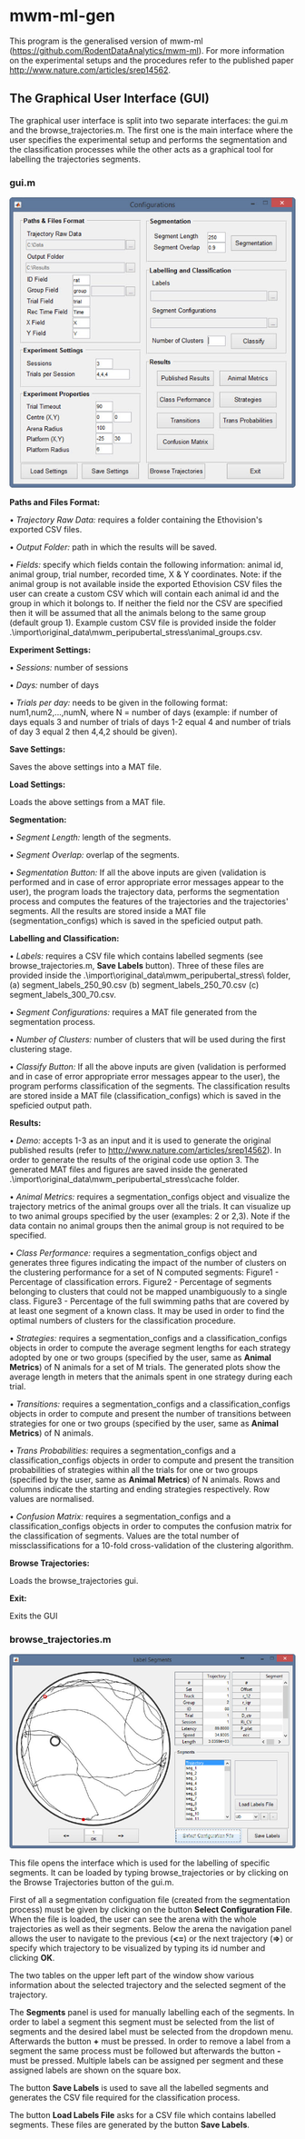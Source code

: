 # mwm-ml-gen
This program is the generalised version of mwm-ml (https://github.com/RodentDataAnalytics/mwm-ml). For more information on the experimental setups
and the procedures refer to the published paper http://www.nature.com/articles/srep14562.

## The Graphical User Interface (GUI)
The graphical user interface is split into two separate interfaces: the gui.m and the browse_trajectories.m. The first one is the main
interface where the user specifies the experimental setup and performs the segmentation and the classification processes while the other acts as a graphical tool for labelling the trajectories segments.

### gui.m
![GUI](gui.jpg?raw=true "GUI")

**Paths and Files Format:**

• *Trajectory Raw Data:* requires a folder containing the Ethovision's exported CSV files.  

• *Output Folder:* path in which the results will be saved.

• *Fields:* specify which fields contain the following information: animal id, animal group, trial number, recorded time, X & Y coordinates. Note: if the animal group is not available inside the exported Ethovision CSV files the user can create a custom CSV which will contain each animal id and the group in which it bolongs to. If neither the field nor the CSV are specified then it will be assumed that all the animals belong to the same group (default group 1). Example custom CSV file is provided inside the folder .\import\original_data\mwm_peripubertal_stress\animal_groups.csv.

**Experiment Settings:**

• *Sessions:* number of sessions

• *Days:* number of days

• *Trials per day:* needs to be given in the following format: num1,num2,...,numN, where N = number of days (example: if number of days equals 3 and number of trials of days 1-2 equal 4 and number of trials of day 3 equal 2 then 4,4,2 should be given).

**Save Settings:**

Saves the above settings into a MAT file.

**Load Settings:**

Loads the above settings from a MAT file.

**Segmentation:**

• *Segment Length:* length of the segments.

• *Segment Overlap:* overlap of the segments.

• *Segmentation Button:* If all the above inputs are given (validation is performed and in case of error appropriate error messages appear to the user), the program loads the trajectory data, performs the segmentation process and computes the features of the trajectories and the trajectories' segments. All the results are stored inside a MAT file (segmentation_configs) which is saved in the speficied output path.

**Labelling and Classification:**

• *Labels:* requires a CSV file which contains labelled segments (see browse_trajectories.m, **Save Labels** button). Three of 
these files are provided inside the .\import\original_data\mwm_peripubertal_stress\ folder, (a) segment_labels_250_90.csv (b) segment_labels_250_70.csv (c) segment_labels_300_70.csv.

• *Segment Configurations:* requires a MAT file generated from the segmentation process.

• *Number of Clusters:* number of clusters that will be used during the first clustering stage.

• *Classify Button:* If all the above inputs are given (validation is performed and in case of error appropriate error messages appear to the user), the program performs classification of the segments. The classification results are stored inside a MAT file (classification_configs) which is saved in the speficied output path.

**Results:**

• *Demo:* accepts 1-3 as an input and it is used to generate the original published results (refer to http://www.nature.com/articles/srep14562). In order to generate the results of the original code use option 3. The generated MAT files and figures are saved inside the generated .\import\original_data\mwm_peripubertal_stress\cache folder.

• *Animal Metrics:* requires a segmentation_configs object and visualize the trajectory metrics of the animal groups over all the trials. It can visualize up to two animal groups specified by the user (examples: 2 or 2,3). Note if the data contain no animal groups then the animal group is not required to be specified.

• *Class Performance:* requires a segmentation_configs object and generates three figures indicating the impact of the number of clusters on the clustering performance for a set of N computed segments: Figure1 - Percentage of classification errors. Figure2 - Percentage of segments belonging to clusters that could not be mapped unambiguously to a single class. Figure3 - Percentage of the full swimming paths that are covered by at least one segment of a known class. It may be used in order to find the optimal numbers of clusters for the classification procedure.

• *Strategies:* requires a segmentation_configs and a classification_configs objects in order to compute the average segment lengths for each strategy adopted by one or two groups (specified by the user, same as **Animal Metrics**) of N animals for a set of M trials. The generated plots show the average length in meters that the animals spent in one strategy during each trial.

• *Transitions:* requires a segmentation_configs and a classification_configs objects in order to compute and present the number of transitions between strategies for one or two groups (specified by the user, same as **Animal Metrics**) of N animals.

• *Trans Probabilities:* requires a segmentation_configs and a classification_configs objects in order to compute and present the transition probabilities of strategies within all the trials for one or two groups (specified by the user, same as **Animal Metrics**) of N animals. Rows and columns indicate the starting and ending strategies respectively. Row values are normalised.

• *Confusion Matrix:* requires a segmentation_configs and a classification_configs objects in order to computes the confusion matrix for the classification of segments. Values are the total number of missclassifications for a 10-fold cross-validation of the clustering algorithm.

**Browse Trajectories:**

Loads the browse_trajectories gui. 

**Exit:**

Exits the GUI

### browse_trajectories.m
![BROWSE](browse_trajectories.jpg?raw=true "BROWSE")

This file opens the interface which is used for the labelling of specific segments. It can be loaded by typing browse_trajectories or by clicking on the Browse Trajectories button of the gui.m.

First of all a segmentation configuation file (created from the segmentation process) must be given by clicking on the button
**Select Configuration File**. When the file is loaded, the user can see the arena with the whole trajectories as well as 
their segments. Below the arena the navigation panel allows the user to navigate to the previous (**<=**) or the 
next trajectory (**=>**) or specify which trajectory to be visualized by typing its id number and clicking **OK**.

The two tables on the upper left part of the window show various information about the selected trajectory and the
selected segment of the trajectory.

The **Segments** panel is used for manually labelling each of the segments. In order to label a segment this segment must be
selected from the list of segments and the desired label must be selected from the dropdown menu. Afterwards the button **+** must
be pressed. In order to remove a label from a segment the same process must be followed but afterwards the button **-** must
be pressed. Multiple labels can be assigned per segment and these assigned labels are shown on the square box.

The button **Save Labels** is used to save all the labelled segments and generates the CSV file required for the classification process.

The button **Load Labels File** asks for a CSV file which contains labelled segments. These files are generated by the button **Save Labels**.
